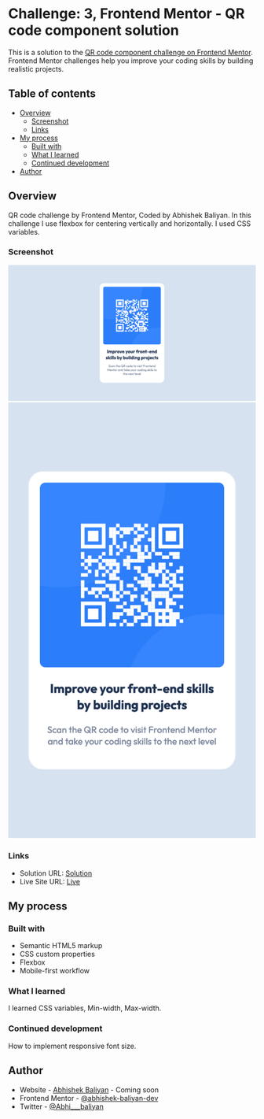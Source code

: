 # Challenge: 3, Frontend Mentor - QR code component solution

This is a solution to the [QR code component challenge on Frontend Mentor](https://www.frontendmentor.io/challenges/qr-code-component-iux_sIO_H). Frontend Mentor challenges help you improve your coding skills by building realistic projects. 

## Table of contents

- [Overview](#overview)
  - [Screenshot](#screenshot)
  - [Links](#links)
- [My process](#my-process)
  - [Built with](#built-with)
  - [What I learned](#what-i-learned)
  - [Continued development](#continued-development)
- [Author](#author)

## Overview

QR code challenge by Frontend Mentor, Coded by Abhishek Baliyan. In this challenge I use flexbox for centering vertically and horizontally. I used CSS variables.

### Screenshot

![Desktop View](./Screenshot-1.png)
![Mobile View](./Screenshot-2.png)

### Links

- Solution URL: [Solution](https://github.com/abhishek-baliyan-dev/Frontend-mentor-challenge-QR-code-component)
- Live Site URL: [Live](https://abhishek-baliyan-dev.github.io/Frontend-mentor-challenge-QR-code-component/)

## My process

### Built with

- Semantic HTML5 markup
- CSS custom properties
- Flexbox
- Mobile-first workflow

### What I learned

I learned CSS variables, Min-width, Max-width.

### Continued development

How to implement responsive font size.

## Author

- Website - [Abhishek Baliyan](https://www.abhishekbaliyan.com) - Coming soon
- Frontend Mentor - [@abhishek-baliyan-dev](https://www.frontendmentor.io/profile/abhishek-baliyan-dev)
- Twitter - [@Abhi___baliyan](https://twitter.com/Abhi___baliyan)
